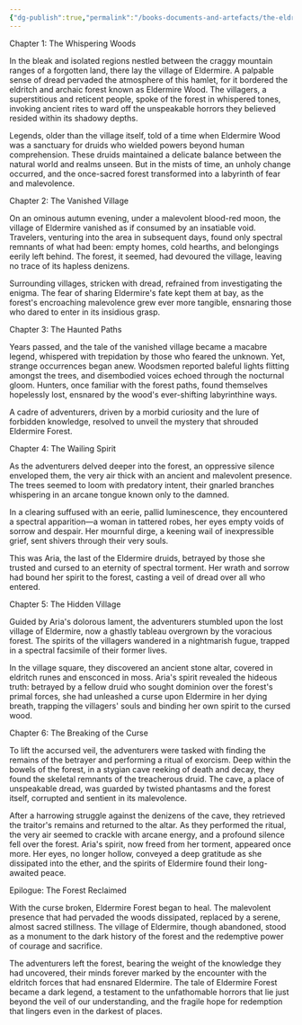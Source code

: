 ```yaml
---
{"dg-publish":true,"permalink":"/books-documents-and-artefacts/the-eldritch-curse-of-eldermire-forest/","tags":["Unimportant"],"updated":"2025-08-11T11:53:31.269+01:00"}
---
```


Chapter 1: The Whispering Woods

In the bleak and isolated regions nestled between the craggy mountain ranges of a forgotten land, there lay the village of Eldermire. A palpable sense of dread pervaded the atmosphere of this hamlet, for it bordered the eldritch and archaic forest known as Eldermire Wood. The villagers, a superstitious and reticent people, spoke of the forest in whispered tones, invoking ancient rites to ward off the unspeakable horrors they believed resided within its shadowy depths.

Legends, older than the village itself, told of a time when Eldermire Wood was a sanctuary for druids who wielded powers beyond human comprehension. These druids maintained a delicate balance between the natural world and realms unseen. But in the mists of time, an unholy change occurred, and the once-sacred forest transformed into a labyrinth of fear and malevolence.

Chapter 2: The Vanished Village

On an ominous autumn evening, under a malevolent blood-red moon, the village of Eldermire vanished as if consumed by an insatiable void. Travelers, venturing into the area in subsequent days, found only spectral remnants of what had been: empty homes, cold hearths, and belongings eerily left behind. The forest, it seemed, had devoured the village, leaving no trace of its hapless denizens.

Surrounding villages, stricken with dread, refrained from investigating the enigma. The fear of sharing Eldermire's fate kept them at bay, as the forest's encroaching malevolence grew ever more tangible, ensnaring those who dared to enter in its insidious grasp.

Chapter 3: The Haunted Paths

Years passed, and the tale of the vanished village became a macabre legend, whispered with trepidation by those who feared the unknown. Yet, strange occurrences began anew. Woodsmen reported baleful lights flitting amongst the trees, and disembodied voices echoed through the nocturnal gloom. Hunters, once familiar with the forest paths, found themselves hopelessly lost, ensnared by the wood's ever-shifting labyrinthine ways.

A cadre of adventurers, driven by a morbid curiosity and the lure of forbidden knowledge, resolved to unveil the mystery that shrouded Eldermire Forest.

Chapter 4: The Wailing Spirit

As the adventurers delved deeper into the forest, an oppressive silence enveloped them, the very air thick with an ancient and malevolent presence. The trees seemed to loom with predatory intent, their gnarled branches whispering in an arcane tongue known only to the damned.

In a clearing suffused with an eerie, pallid luminescence, they encountered a spectral apparition—a woman in tattered robes, her eyes empty voids of sorrow and despair. Her mournful dirge, a keening wail of inexpressible grief, sent shivers through their very souls.

This was Aria, the last of the Eldermire druids, betrayed by those she trusted and cursed to an eternity of spectral torment. Her wrath and sorrow had bound her spirit to the forest, casting a veil of dread over all who entered.

Chapter 5: The Hidden Village

Guided by Aria's dolorous lament, the adventurers stumbled upon the lost village of Eldermire, now a ghastly tableau overgrown by the voracious forest. The spirits of the villagers wandered in a nightmarish fugue, trapped in a spectral facsimile of their former lives.

In the village square, they discovered an ancient stone altar, covered in eldritch runes and ensconced in moss. Aria's spirit revealed the hideous truth: betrayed by a fellow druid who sought dominion over the forest's primal forces, she had unleashed a curse upon Eldermire in her dying breath, trapping the villagers' souls and binding her own spirit to the cursed wood.

Chapter 6: The Breaking of the Curse

To lift the accursed veil, the adventurers were tasked with finding the remains of the betrayer and performing a ritual of exorcism. Deep within the bowels of the forest, in a stygian cave reeking of death and decay, they found the skeletal remnants of the treacherous druid. The cave, a place of unspeakable dread, was guarded by twisted phantasms and the forest itself, corrupted and sentient in its malevolence.

After a harrowing struggle against the denizens of the cave, they retrieved the traitor's remains and returned to the altar. As they performed the ritual, the very air seemed to crackle with arcane energy, and a profound silence fell over the forest. Aria's spirit, now freed from her torment, appeared once more. Her eyes, no longer hollow, conveyed a deep gratitude as she dissipated into the ether, and the spirits of Eldermire found their long-awaited peace.

Epilogue: The Forest Reclaimed

With the curse broken, Eldermire Forest began to heal. The malevolent presence that had pervaded the woods dissipated, replaced by a serene, almost sacred stillness. The village of Eldermire, though abandoned, stood as a monument to the dark history of the forest and the redemptive power of courage and sacrifice.

The adventurers left the forest, bearing the weight of the knowledge they had uncovered, their minds forever marked by the encounter with the eldritch forces that had ensnared Eldermire. The tale of Eldermire Forest became a dark legend, a testament to the unfathomable horrors that lie just beyond the veil of our understanding, and the fragile hope for redemption that lingers even in the darkest of places.